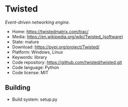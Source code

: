 # Twisted

_Event-driven networking engine._

- Home: https://twistedmatrix.com/trac/
- Media: https://en.wikipedia.org/wiki/Twisted_(software)
- State: mature
- Download: https://pypi.org/project/Twisted/
- Platform: Windows, Linux
- Keywords: library
- Code repository: https://github.com/twisted/twisted.git
- Code language: Python
- Code license: MIT

## Building

- Build system: setup.py

